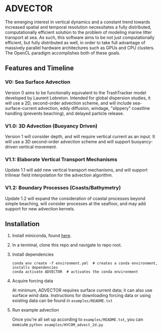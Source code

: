 # ADVECTOR
The emerging interest in vertical dynamics and a constant trend towards increased spatial and temporal resolution necessitates a fully distributed, computationally efficient solution to the problem of modeling marine litter transport at sea.  As such, this software aims to be not just computationally efficient, but fully distributed as well, in order to take full advantage of massively parallel hardware architectures such as GPUs and CPU clusters.  The OpenCL paradigm accomplishes both of these goals.

## Features and Timeline
### V0: Sea Surface Advection
Version 0 aims to be functionally equivalent to the TrashTracker model developed by Laurent Lebreton.  Intended for global dispersion studies, it will use a 2D, second-order advection scheme, and will include sea-surface-current advection, eddy diffusion, windage, "slippery" coastline handling (prevents beaching), and delayed particle release.
### V1.0: 3D Advection (Buoyancy Driven)
Version 1 will consider depth, and will require vertical current as an input.  It will use a 3D second-order advection scheme and will support buoyancy-driven vertical movement.
### V1.1: Elaborate Vertical Transport Mechanisms
Update 1.1 will add new vertical transport mechanisms, and will support trilinear field interpolation for the advection algorithm.
### V1.2: Boundary Processes (Coasts/Bathymetry)
Update 1.2 will expand the consideration of coastal processes beyond simple beaching, will consider processes at the seafloor, and may add support for new advection kernels.
## Installation
1. Install miniconda, found [here](https://docs.conda.io/en/latest/miniconda.html).
2. In a terminal, clone this repo and navigate to repo root.
3. Install dependencies
    ```
   conda env create -f environment.yml  # creates a conda environment, installs dependencies
   conda activate ADVECTOR  # activates the conda environment
    ```
4. Acquire forcing data

    At minimum, ADVECTOR requires surface current data; it can also use surface wind data.  Instructions for downloading forcing data or using existing data can be found in `examples/README.txt`

5. Run example advection

    Once you're all set up according to `examples/README.txt`, you can execute `python examples/HYCOM_advect_2d.py`
